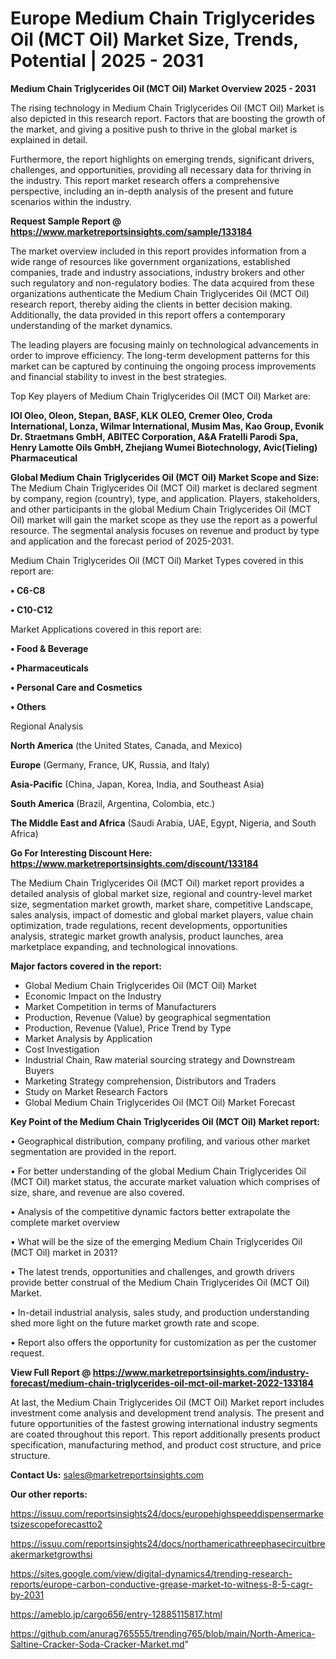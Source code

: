 # Europe Medium Chain Triglycerides Oil (MCT Oil) Market Size, Trends, Potential | 2025 - 2031

<Strong> Medium Chain Triglycerides Oil (MCT Oil) Market Overview 2025 - 2031</strong>

The rising technology in Medium Chain Triglycerides Oil (MCT Oil) Market is also depicted in this research report. Factors that are boosting the growth of the market, and giving a positive push to thrive in the global market is explained in detail.

Furthermore, the report highlights on emerging trends, significant drivers, challenges, and opportunities, providing all necessary data for thriving in the industry. This report market research offers a comprehensive perspective, including an in-depth analysis of the present and future scenarios within the industry.

<strong>Request Sample Report @ <a href=https://www.marketreportsinsights.com/sample/133184>https://www.marketreportsinsights.com/sample/133184</a></strong>

The market overview included in this report provides information from a wide range of resources like government organizations, established companies, trade and industry associations, industry brokers and other such regulatory and non-regulatory bodies. The data acquired from these organizations authenticate the Medium Chain Triglycerides Oil (MCT Oil) research report, thereby aiding the clients in better decision making. Additionally, the data provided in this report offers a contemporary understanding of the market dynamics.

The leading players are focusing mainly on technological advancements in order to improve efficiency. The long-term development patterns for this market can be captured by continuing the ongoing process improvements and financial stability to invest in the best strategies.

Top Key players of Medium Chain Triglycerides Oil (MCT Oil) Market are:

<strong>IOI Oleo, Oleon, Stepan, BASF, KLK OLEO, Cremer Oleo, Croda International, Lonza, Wilmar International, Musim Mas, Kao Group, Evonik Dr. Straetmans GmbH, ABITEC Corporation, A&A Fratelli Parodi Spa, Henry Lamotte Oils GmbH, Zhejiang Wumei Biotechnology, Avic(Tieling) Pharmaceutical</strong>

<strong><b>Global Medium Chain Triglycerides Oil (MCT Oil) Market Scope and Size:</b></strong>
The Medium Chain Triglycerides Oil (MCT Oil) market is declared segment by company, region (country), type, and application. Players, stakeholders, and other participants in the global Medium Chain Triglycerides Oil (MCT Oil) market will gain the market scope as they use the report as a powerful resource. The segmental analysis focuses on revenue and product by type and application and the forecast period of 2025-2031.

Medium Chain Triglycerides Oil (MCT Oil) Market Types covered in this report are:

<strong>• C6-C8

• C10-C12</strong>

Market Applications covered in this report are:

<strong>• Food & Beverage

• Pharmaceuticals

• Personal Care and Cosmetics

• Others</strong> 

Regional Analysis

<strong>North America</strong> (the United States, Canada, and Mexico)

<strong>Europe</strong> (Germany, France, UK, Russia, and Italy)

<strong>Asia-Pacific</strong> (China, Japan, Korea, India, and Southeast Asia)

<strong>South America</strong> (Brazil, Argentina, Colombia, etc.)

<strong>The Middle East and Africa</strong> (Saudi Arabia, UAE, Egypt, Nigeria, and South Africa)

<strong>Go For Interesting Discount Here: <a href=https://www.marketreportsinsights.com/discount/133184>https://www.marketreportsinsights.com/discount/133184</a></strong>

The Medium Chain Triglycerides Oil (MCT Oil) market report provides a detailed analysis of global market size, regional and country-level market size, segmentation market growth, market share, competitive Landscape, sales analysis, impact of domestic and global market players, value chain optimization, trade regulations, recent developments, opportunities analysis, strategic market growth analysis, product launches, area marketplace expanding, and technological innovations.

<strong><b>Major factors covered in the report:</b></strong>
<ul>
  <li>Global Medium Chain Triglycerides Oil (MCT Oil) Market </li>
  <li>Economic Impact on the Industry</li>
  <li>Market Competition in terms of Manufacturers</li>
  <li>Production, Revenue (Value) by geographical segmentation</li>
  <li>Production, Revenue (Value), Price Trend by Type</li>
  <li>Market Analysis by Application</li>
  <li>Cost Investigation</li>
  <li>Industrial Chain, Raw material sourcing strategy and Downstream Buyers</li>
  <li>Marketing Strategy comprehension, Distributors and Traders</li>
  <li>Study on Market Research Factors</li>
  <li>Global Medium Chain Triglycerides Oil (MCT Oil) Market Forecast</li>
</ul>

<strong><b>Key Point of the Medium Chain Triglycerides Oil (MCT Oil) Market report:</b></strong>

• Geographical distribution, company profiling, and various other market segmentation are provided in the report.

• For better understanding of the global Medium Chain Triglycerides Oil (MCT Oil) market status, the accurate market valuation which comprises of size, share, and revenue are also covered.

• Analysis of the competitive dynamic factors better extrapolate the complete market overview

• What will be the size of the emerging Medium Chain Triglycerides Oil (MCT Oil) market in 2031?

• The latest trends, opportunities and challenges, and growth drivers provide better construal of the Medium Chain Triglycerides Oil (MCT Oil) Market.

• In-detail industrial analysis, sales study, and production understanding shed more light on the future market growth rate and scope.

• Report also offers the opportunity for customization as per the customer request.

<strong><b>View Full Report @ <a href=https://www.marketreportsinsights.com/industry-forecast/medium-chain-triglycerides-oil-mct-oil-market-2022-133184>https://www.marketreportsinsights.com/industry-forecast/medium-chain-triglycerides-oil-mct-oil-market-2022-133184</a></b></strong>


At last, the Medium Chain Triglycerides Oil (MCT Oil) Market report includes investment come analysis and development trend analysis. The present and future opportunities of the fastest growing international industry segments are coated throughout this report. This report additionally presents product specification, manufacturing method, and product cost structure, and price structure.

<strong>Contact Us:</strong>
sales@marketreportsinsights.com

<strong>Our other reports:</strong>

<a href=https://issuu.com/reportsinsights24/docs/europehighspeeddispensermarketsizescopeforecastto2>https://issuu.com/reportsinsights24/docs/europehighspeeddispensermarketsizescopeforecastto2</a>

<a href=https://issuu.com/reportsinsights24/docs/northamericathreephasecircuitbreakermarketgrowthsi>https://issuu.com/reportsinsights24/docs/northamericathreephasecircuitbreakermarketgrowthsi</a>

<a href=https://sites.google.com/view/digital-dynamics4/trending-research-reports/europe-carbon-conductive-grease-market-to-witness-8-5-cagr-by-2031>https://sites.google.com/view/digital-dynamics4/trending-research-reports/europe-carbon-conductive-grease-market-to-witness-8-5-cagr-by-2031</a>

<a href=https://ameblo.jp/cargo656/entry-12885115817.html>https://ameblo.jp/cargo656/entry-12885115817.html</a>

<a href=https://github.com/anurag765555/trending765/blob/main/North-America-Saltine-Cracker-Soda-Cracker-Market.md>https://github.com/anurag765555/trending765/blob/main/North-America-Saltine-Cracker-Soda-Cracker-Market.md</a>"
